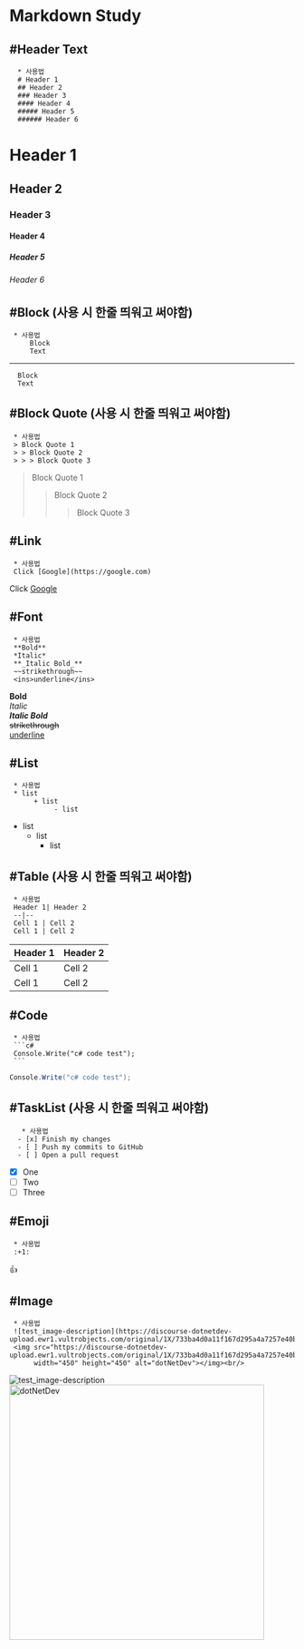 # Markdown Study

## #Header Text
      * 사용법       
      # Header 1     
      ## Header 2        
      ### Header 3       
      #### Header 4      
      ##### Header 5     
      ###### Header 6      
# Header 1
## Header 2
### Header 3
#### Header 4
##### Header 5
###### Header 6

## #Block (사용 시 한줄 띄워고 써야함)
     * 사용법     
         Block       
         Text        
---
      Block
      Text

## #Block Quote (사용 시 한줄 띄워고 써야함)
     * 사용법     
     > Block Quote 1        
     > > Block Quote 2      
     > > > Block Quote 3        

> Block Quote 1
> > Block Quote 2
> > > Block Quote 3

## #Link
     * 사용법     
     Click [Google](https://google.com)         
Click [Google](https://google.com)

## #Font  
     * 사용법     
     **Bold**       
     *Italic*       
     **_Italic Bold_**          
     ~~strikethrough~~      
     <ins>underline</ins>           
**Bold**    
*Italic*    
**_Italic Bold_**       
~~strikethrough~~       
<ins>underline</ins>    

## #List
     * 사용법     
     * list         
          + list       
               - list     
* list
  + list
    - list

## #Table (사용 시 한줄 띄워고 써야함)
     * 사용법     
     Header 1| Header 2     
     --|--      
     Cell 1 | Cell 2        
     Cell 1 | Cell 2            

Header 1| Header 2
--|--
Cell 1 | Cell 2
Cell 1 | Cell 2

## #Code
     * 사용법     
     ```c#      
     Console.Write("c# code test");     
     ```            
```c#
Console.Write("c# code test");
```

## #TaskList  (사용 시 한줄 띄워고 써야함)
       * 사용법     
      - [x] Finish my changes
      - [ ] Push my commits to GitHub
      - [ ] Open a pull request  
      
- [x] One     
- [ ] Two     
- [ ] Three       

## #Emoji
     * 사용법     
     :+1:       

:+1:        

## #Image
     * 사용법     
     ![test_image-description](https://discourse-dotnetdev-upload.ewr1.vultrobjects.com/original/1X/733ba4d0a11f167d295a4a7257e40bcbc93d91bb.png)
     <img src="https://discourse-dotnetdev-upload.ewr1.vultrobjects.com/original/1X/733ba4d0a11f167d295a4a7257e40bcbc93d91bb.png" 
          width="450" height="450" alt="dotNetDev"></img><br/>      

![test_image-description](https://discourse-dotnetdev-upload.ewr1.vultrobjects.com/original/1X/733ba4d0a11f167d295a4a7257e40bcbc93d91bb.png)
<img src="https://discourse-dotnetdev-upload.ewr1.vultrobjects.com/original/1X/733ba4d0a11f167d295a4a7257e40bcbc93d91bb.png" 
     width="450" height="450" alt="dotNetDev"></img><br/>
